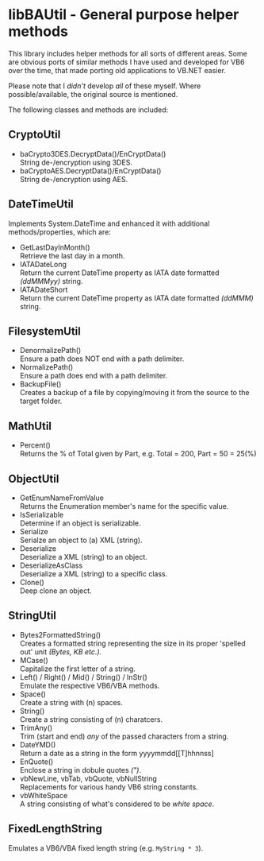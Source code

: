 # libBAUtil - General purpose helper methods

This library includes helper methods for all sorts of different areas. Some are obvious ports of similar methods I have used and developed for VB6 over the time, that made porting old applications to VB.NET easier.

Please note that I _didn't_ develop _all_ of these myself. Where possible/available, the original source is mentioned.

The following classes and methods are included:

## CryptoUtil

- baCrypto3DES.DecryptData()/EnCryptData()  
String de-/encryption using 3DES.
- baCryptoAES.DecryptData()/EnCryptData()  
String de-/encryption using AES.

## DateTimeUtil

Implements System.DateTime and enhanced it with additional methods/properties, which are:

- GetLastDayInMonth()  
Retrieve the last day in a month.
- IATADateLong  
Return the current DateTime property as IATA date formatted _(ddMMMyy)_ string.
- IATADateShort  
Return the current DateTime property as IATA date formatted _(ddMMM)_ string.

## FilesystemUtil

- DenormalizePath()  
Ensure a path does NOT end with a path delimiter.
- NormalizePath()  
Ensure a path does end with a path delimiter.
- BackupFile()  
Creates a backup of a file by copying/moving it from the source to the target folder.

## MathUtil

- Percent()  
Returns the % of Total given by Part, e.g. Total = 200, Part = 50 = 25(%)

## ObjectUtil

- GetEnumNameFromValue  
Returns the Enumeration member's name for the specific value.
- IsSerializable  
Determine if an object is serializable.
- Serialize  
Serialze an object to (a) XML (string).
- Deserialize  
Deserialize a XML (string) to an object.
- DeserializeAsClass  
Deserialize a XML (string) to a specific class.
- Clone()  
Deep clone an object.

## StringUtil

- Bytes2FormattedString()  
Creates a formatted string representing the size in its proper 'spelled out' unit _(Bytes, KB etc.)._
- MCase()  
Capitalize the first letter of a string.
- Left() / Right() / Mid() / String() / InStr()  
Emulate the respective VB6/VBA methods.
- Space()  
Create a string with (n) spaces.
- String()  
Create a string consisting of (n) charatcers.
- TrimAny()  
Trim (start and end) _any_ of the passed characters from a string.
- DateYMD()  
Return a date as a string in the form yyyymmdd[[T]hhnnss]
- EnQuote()  
Enclose a string in dobule quotes _(")_.
- vbNewLine, vbTab, vbQuote, vbNullString  
Replacements for various handy VB6 string constants.
- vbWhiteSpace  
A string consisting of what's considered to be _white space_.

## FixedLengthString

Emulates a VB6/VBA fixed length string (e.g. ```MyString * 3```).
